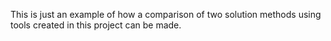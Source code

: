 This is just an example of how a comparison of two solution methods using tools created in this project can be made.
